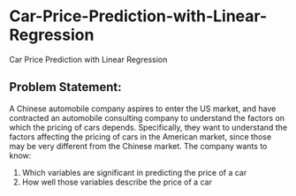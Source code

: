 # Car-Price-Prediction-with-Linear-Regression
Car Price Prediction with Linear Regression

## Problem Statement:
A Chinese automobile company aspires to enter the US market, and have contracted an automobile consulting company to understand the factors on which the pricing of cars depends. Specifically, they want to understand the factors affecting the pricing of cars in the American market, since those may be very different from the Chinese market. The company wants to know:

1. Which variables are significant in predicting the price of a car 
2. How well those variables describe the price of a car 



